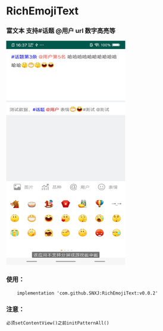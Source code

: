 # RichEmojiText

### 富文本 支持#话题 @用户 url 数字高亮等

 
 
<img width="320" height="600" src="screenshot/Screenshot_1.jpg"/>
 
 
 
 ### 使用：
 
        implementation 'com.github.SNXJ:RichEmojiText:v0.0.2'
        
        
 ### 注意：
 
    必须setContentView()之前initPatternAll()

